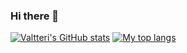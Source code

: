 ### Hi there 👋

[![Valtteri's GitHub stats](https://github-readme-stats.vercel.app/api?username=valtteriviirret)](https://github.com/anuraghazra/github-readme-stats)
[![My top langs](https://github-readme-stats.vercel.app/api/top-langs/?username=valtteriviirret&layout=compact&langs_count=10)](https://github.com/anuraghazra/github-readme-stats)

